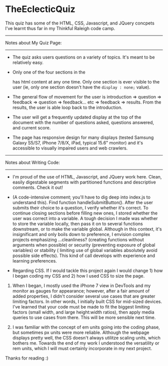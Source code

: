 # TheEclecticQuiz
This quiz has some of the HTML, CSS, Javascript, and JQuery concpets I've learnt thus far in my Thinkful Raleigh code camp. 

_________________________________________
Notes about My Quiz Page:
_________________________________________

- The quiz asks users questions on a variety of topics.  It's meant to be relatively easy.

- Only one of the four sections in the <main> has html content at any one time.  Only one section is ever visible to the user (ie, only one section doesn't have the `display : none;` value).

- The general flow of movement for the user is introduction => question => feedback => question => feedback... etc => feedback => results.  From the results, the user is able loop back to the introduction.

- The user will get a frequently updated display at the top of the document with the number of questions asked, questions answered, and current score.

- The page has responsive design for many displays (tested Samsung Galaxy S5/S7, iPhone 7/8/X, iPad, typical 15.6" monitor) and it's accessible to visually impaired users and web crawlers.

_________________________________________
Notes about Writing Code:
_________________________________________

- I'm proud of the use of HTML, Javascript, and JQuery work here.  Clean, easily digestable segments with partitioned functions and descriptive comments.  Check it out!

- (A code-intensive comment; you'll have to dig deep into index.js to understand this).  Find function handleSubmitButton(). After the user submits their choice to a question, I verify whether it's correct.  To continue closing sections before filling new ones, I stored whether the user was correct into a variable.  A tough decision I made was whether to store the variable locally, then pass it on to several functions downstream, or to make the variable global.  Although in this context, it's insignificant and only boils down to preference, I envision complex projects emphasizing ...cleanliness? (creating functions without arguments when possible) or security (preventing exposure of global variables) or stability ( limiting use of global variables absolutely avoid possible side effects).  This kind of call develops with experience and learning preferences.

- Regarding CSS.  If I would tackle this project again I would change 1) how I began coding my CSS and 2) how I used CSS to size the page.

1)  When I began, I mostly used the iPhone 7 view in DevTools and my monitor as gauges for appearance; however, after a fair amount of added properties, I didn't consider several use cases that are greater limiting factors.  In other words, I initially built CSS for mid-sized devices.  I've learned that your code must be made to fit the biggest limiting factors (small width, and large height:width ratios), then apply media queries to use cases from there.  This will be more sensible next time.

2)  I was familiar with the concept of em units going into the coding phase, but sometimes px units were more reliable.  Although the webpage displays pretty well, the CSS doesn't always utilitze scaling units, which bothers me.  Towards the end of my work I understood the versatility or rem units, which I will must certainly incorporate in my next project.


Thanks for reading :)
